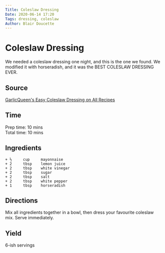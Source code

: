 ```yaml
---
Title: Coleslaw Dressing
Date: 2020-06-14 17:20
Tags: dressing, coleslaw
Author: Blair Doucette
---
```


# Coleslaw Dressing
We needed a coleslaw dressing one night, and this is the one we found. We modified it with horseradish, and it was the BEST COLESLAW DRESSING EVER.

## Source
[GarlicQueen's Easy Coleslaw Dressing on All Recipes](https://www.allrecipes.com/recipe/240784/easy-coleslaw-dressing/)

## Time
Prep time: 10 mins  
Total time: 10 mins  

## Ingredients
~~~~
+ ½     cup     mayonnaise
+ 2     tbsp    lemon juice
+ 2     tbsp    white vinegar
+ 2     tbsp    sugar
+ 2     tbsp    salt
+ 2     tbsp    white pepper
+ 1     tbsp    horseradish
~~~~

## Directions
Mix all ingredients together in a bowl, then dress your favourite coleslaw mix. Serve immediately. 

## Yield
6-ish servings
